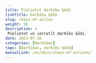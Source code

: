 ```yaml
---
title: Pielietot darbību ķēdi
linkTitle: Darbību ķēde
slug: chain-of-action
weight: 50
description: >
 Pielietot un iestatīt darbību ķēdi.
date: 2023-07-26
categories: [Darbības]
tags: [Darbības, darbību ķēde]
manualLink: /en/docs/chain-of-actions/
---
```

<script>
  window.location.href = "/en/docs/chain-of-actions/";
</script>
